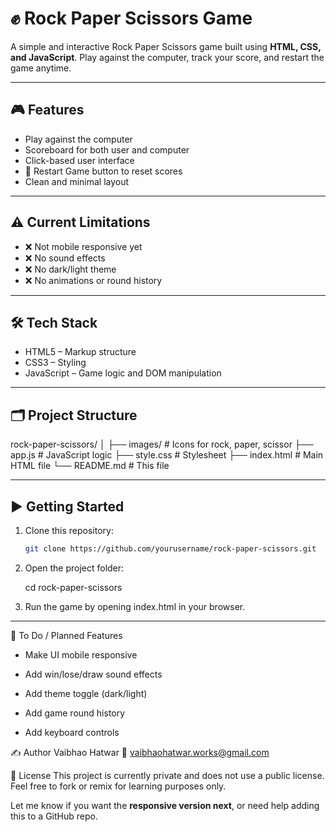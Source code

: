 # ✊ Rock Paper Scissors Game

A simple and interactive Rock Paper Scissors game built using **HTML, CSS, and JavaScript**. Play against the computer, track your score, and restart the game anytime.

---

## 🎮 Features

- Play against the computer
- Scoreboard for both user and computer
- Click-based user interface
- 🔁 Restart Game button to reset scores
- Clean and minimal layout

---

## ⚠️ Current Limitations

- ❌ Not mobile responsive yet
- ❌ No sound effects
- ❌ No dark/light theme
- ❌ No animations or round history

---

## 🛠️ Tech Stack

- HTML5 – Markup structure  
- CSS3 – Styling  
- JavaScript – Game logic and DOM manipulation

---

## 🗂️ Project Structure

rock-paper-scissors/
│
├── images/ # Icons for rock, paper, scissor
├── app.js # JavaScript logic
├── style.css # Stylesheet
├── index.html # Main HTML file
└── README.md # This file

---

## ▶️ Getting Started

1. Clone this repository:
   ```bash
   git clone https://github.com/yourusername/rock-paper-scissors.git

2. Open the project folder:

    cd rock-paper-scissors


3. Run the game by opening index.html in your browser.

---

📌 To Do / Planned Features
- Make UI mobile responsive

- Add win/lose/draw sound effects

- Add theme toggle (dark/light)

- Add game round history

- Add keyboard controls

✍️ Author
Vaibhao Hatwar
📧 vaibhaohatwar.works@gmail.com

📜 License
This project is currently private and does not use a public license.
Feel free to fork or remix for learning purposes only.

Let me know if you want the **responsive version next**, or need help adding this to a GitHub repo.